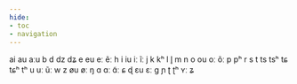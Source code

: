 ```yaml
---
hide:
- toc
- navigation
---
```

ai
au
aːu
b
d
dz
dʑ
e
eu
eː
ẽː
h
i
iu
iː
ĩː
j
k
kʰ
l
l̥
m
n
o
ou
oː
õː
p
pʰ
r
s
t
ts
tsʰ
tɕ
tɕʰ
tʰ
u
uː
ũː
w
z
øu
øː
ŋ
ɑ
ɑː
ɑ̃ː
ɕ
ɖ
ɛu
ɛː
ɡ
ɲ
ʈ
ʈʰ
ʏː
ʑ
